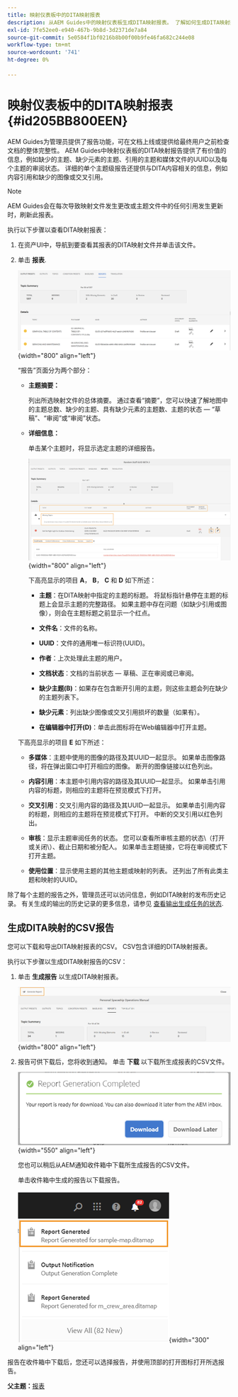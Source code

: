 ```yaml
---
title: 映射仪表板中的DITA映射报表
description: 从AEM Guides中的映射仪表板生成DITA映射报表。 了解如何生成DITA映射报告的CSV。
exl-id: 7fe52ee0-e940-467b-9b8d-3d2371de7a84
source-git-commit: 5e0584f1bf0216b8b00f00b9fe46fa682c244e08
workflow-type: tm+mt
source-wordcount: '741'
ht-degree: 0%

---
```


# 映射仪表板中的DITA映射报表 {#id205BB800EEN}

AEM Guides为管理员提供了报告功能，可在文档上线或提供给最终用户之前检查文档的整体完整性。 AEM Guides中映射仪表板的DITA映射报告提供了有价值的信息，例如缺少的主题、缺少元素的主题、引用的主题和媒体文件的UUID以及每个主题的审阅状态。 详细的单个主题级报告还提供与DITA内容相关的信息，例如内容引用和缺少的图像或交叉引用。

>[!NOTE]
>
> AEM Guides会在每次导致映射文件发生更改或主题文件中的任何引用发生更新时，刷新此报表。

执行以下步骤以查看DITA映射报表：

1. 在资产UI中，导航到要查看其报表的DITA映射文件并单击该文件。

1. 单击 **报表**.

   ![](images/reports-page-uuid.png){width="800" align="left"}

   “报告”页面分为两个部分：

   - **主题摘要：**

     列出所选映射文件的总体摘要。 通过查看“摘要”，您可以快速了解地图中的主题总数、缺少的主题、具有缺少元素的主题数、主题的状态 — “草稿”、“审阅”或“审阅”状态。

   - **详细信息：**

     单击某个主题时，将显示选定主题的详细报告。

     ![](images/detailed-report-uuid.png){width="800" align="left"}

     下高亮显示的项目 **A**， **B**， **C** 和 **D** 如下所述：

      - **主题**：在DITA映射中指定的主题的标题。 将鼠标指针悬停在主题的标题上会显示主题的完整路径。 如果主题中存在问题（如缺少引用或图像），则会在主题标题之前显示一个红点。

      - **文件名**：文件的名称。

      - **UUID**：文件的通用唯一标识符\(UUID\)。

      - **作者**：上次处理此主题的用户。

      - **文档状态**：文档的当前状态 — 草稿、正在审阅或已审阅。

      - **缺少主题\(B\)**：如果存在包含断开引用的主题，则这些主题会列在缺少的主题列表下。

      - **缺少元素**：列出缺少图像或交叉引用损坏的数量（如果有）。

      - **在编辑器中打开\(D\)**：单击此图标将在Web编辑器中打开主题。


   下高亮显示的项目 **E** 如下所述：

   - **多媒体**：主题中使用的图像的路径及其UUID一起显示。 如果单击图像路径，将在弹出窗口中打开相应的图像。 断开的图像链接以红色列出。

   - **内容引用**：本主题中引用内容的路径及其UUID一起显示。 如果单击引用内容的标题，则相应的主题将在预览模式下打开。

   - **交叉引用**：交叉引用内容的路径及其UUID一起显示。 如果单击引用内容的标题，则相应的主题将在预览模式下打开。 中断的交叉引用以红色列出。

   - **审核**：显示主题审阅任务的状态。 您可以查看所审核主题的状态\（打开或关闭\）、截止日期和被分配人。 如果单击主题链接，它将在审阅模式下打开主题。

   - **使用位置**：显示使用主题的其他主题或映射的列表。 还列出了所有此类主题和映射的UUID。

除了每个主题的报告之外，管理员还可以访问信息，例如DITA映射的发布历史记录。 有关生成的输出的历史记录的更多信息，请参见 [查看输出生成任务的状态](generate-output-for-a-dita-map.md#viewing_output_history).

## 生成DITA映射的CSV报告

您可以下载和导出DITA映射报表的CSV。 CSV包含详细的DITA映射报表。

执行以下步骤以生成DITA映射报告的CSV：

1. 单击 **生成报告** 以生成DITA映射报表。

   ![](images/generate-DITA-map-report.png){width="800" align="left"}

1. 报告可供下载后，您将收到通知。 单击 **下载** 以下载所生成报表的CSV文件。

   ![](images/download-report-dialog.png){width="550" align="left"}


   您也可以稍后从AEM通知收件箱中下载所生成报告的CSV文件。

   单击收件箱中生成的报告以下载报告。

   ![](images/report-inbox--notification.png){width="300" align="left"}

报告在收件箱中下载后，您还可以选择报告，并使用顶部的打开图标打开所选报告。

**父主题：**[&#x200B;报表](reports-intro.md)
